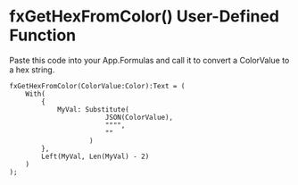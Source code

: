 # fxGetHexFromColor() User-Defined Function

Paste this code into your App.Formulas and call it to convert a ColorValue to a hex string.

```PowerFx
fxGetHexFromColor(ColorValue:Color):Text = (
    With( 
        {
            MyVal: Substitute(
                        JSON(ColorValue), 
                        """", 
                        ""
                    )
        },
        Left(MyVal, Len(MyVal) - 2)
    )
);
```
